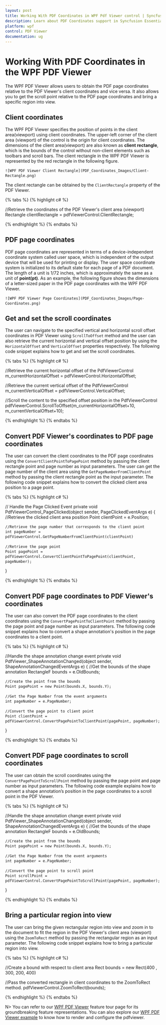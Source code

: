 ```yaml
---
layout: post
title: Working With PDF Coordinates in WPF Pdf Viewer control | Syncfusion
description: Learn about PDF Coordinates support in Syncfusion Essential Studio WPF Pdf Viewer control, its elements and more.
platform: wpf
control: PDF Viewer
documentation: ug
---
```


# Working With PDF Coordinates in the WPF PDF Viewer

The WPF PDF Viewer allows users to obtain the PDF page coordinates relative to the PDF Viewer's client coordinates and vice versa. It also allows you to get the scroll point relative to the PDF page coordinates and bring a specific region into view.

## Client coordinates

The WPF PDF Viewer specifies the position of points in the client area(viewport) using client coordinates. The upper-left corner of the client area (viewport) of the control is the origin for client coordinates. The dimensions of the client area(viewport) are also known as **client rectangle**, which is the bounds of the control without non-client elements such as toolbars and scroll bars. The client rectangle in the WPF PDF Viewer is represented by the red rectangle in the following figure.

  	![WPF PDF Viewer Client Rectangle](PDF_Coordinates_Images/Client-Rectangle.png)

The client rectangle can be obtained by the `ClientRectangle` property of the PDF Viewer.

{% tabs %}
{% highlight c# %}

//Retrieve the coordinates of the PDF Viewer's client area (viewport)
Rectangle clientRectangle = pdfViewerControl.ClientRectangle;

{% endhighlight %}
{% endtabs %}

## PDF page coordinates

PDF page coordinates are represented in terms of a device-independent coordinate system called user space, which is independent of the output device that will be used for printing or display. The user space coordinate system is initialized to its default state for each page of a PDF document. The length of a unit is 1/72 inches, which is approximately the same as a unit of **point(pt)**. As an example, the following figure shows the dimensions of a letter-sized paper in the PDF page coordinates with the WPF PDF Viewer.

  	![WPF PDF Viewer Page Coordinates](PDF_Coordinates_Images/Page-Coordinates.png)

## Get and set the scroll coordinates

The user can navigate to the specified vertical and horizontal scroll offset coordinates in PDF Viewer using `ScrollToOffset` method and the user can also retrieve the current horizontal and vertical offset position by using the `HorizontalOffset` and `VerticalOffset` properties respectively. The following code snippet explains how to get and set the scroll coordinates.

{% tabs %}
{% highlight c# %}

//Retrieve the current horizontal offset of the PdfViewerControl
m_currentHorizontalOffset = pdfViewerControl.HorizontalOffset;
 
//Retrieve the current vertical offset of the PdfViewerControl
m_currentVerticalOffset = pdfViewerControl.VerticalOffset;
 
//Scroll the content to the specified offset position in the PdfViewerControl
pdfViewerControl.ScrollToOffset(m_currentHorizontalOffset+10, m_currentVerticalOffset+10);

{% endhighlight %}
{% endtabs %}

## Convert PDF Viewer's coordinates to PDF page coordinates

The user can convert the client coordinates to the PDF page coordinates using the `ConvertClientPointToPagePoint` method by passing the client rectangle point and page number as input parameters. The user can get the page number of the client area using the `GetPageNumberFromClientPoint` method by passing the client rectangle point as the input parameter. The following code snippet explains how to convert the clicked client area position to a page point.

{% tabs %}
{% highlight c# %}

// Handle the Page Clicked Event
private void PdfViewerControl_PageClicked(object sender, PageClickedEventArgs e)
{
    //Retrieve the clicked client area position
    Point clientPoint = e.Position;
 
    //Retrieve the page number that corresponds to the client point
    int pageNumber = pdfViewerControl.GetPageNumberFromClientPoint(clientPoint)
 
    //Retrieve the page point
    Point pagePoint = pdfViewerControl.ConvertClientPointToPagePoint(clientPoint, pageNumber);
} 

{% endhighlight %}
{% endtabs %}

## Convert PDF page coordinates to PDF Viewer's coordinates

The user can also convert the PDF page coordinates to the client coordinates using the `ConvertPagePointToClientPoint` method by passing the page point and page number as input parameters. The following code snippet explains how to convert a shape annotation's position in the page coordinates to a client point.

{% tabs %}
{% highlight c# %}

//Handle the shape annotation change event
private void PdfViewer_ShapeAnnotationChanged(object sender, ShapeAnnotationChangedEventArgs e)
{
    //Get the bounds of the shape annotation
    RectangleF bounds = e.OldBounds;

    //Create the point from the bounds
    Point pagePoint = new Point(bounds.X, bounds.Y);

    //Get the Page Number from the event arguments
    int pageNumber = e.PageNumber;

    //Convert the page point to client point
    Point clientPoint = pdfViewerControl.ConvertPagePointToClientPoint(pagePoint, pageNumber);
}

{% endhighlight %}
{% endtabs %}

## Convert PDF page coordinates to scroll coordinates

The user can obtain the scroll coordinates using the `ConvertPagePointToScrollPoint` method by passing the page point and page number as input parameters. The following code example explains how to convert a shape annotation’s position in the page coordinates to a scroll point in the PDF Viewer.

{% tabs %}
{% highlight c# %}

//Handle the shape annotation change event
private void PdfViewer_ShapeAnnotationChanged(object sender, ShapeAnnotationChangedEventArgs e)
{
    //Get the bounds of the shape annotation
    RectangleF bounds = e.OldBounds;

    //Create the point from the bounds
    Point pagePoint = new Point(bounds.X, bounds.Y);

    //Get the Page Number from the event arguments
    int pageNumber = e.PageNumber;

    //Convert the page point to scroll point
    Point scrollPoint = pdfViewerControl.ConvertPagePointToScrollPoint(pagePoint, pageNumber);
}

{% endhighlight %}
{% endtabs %}

## Bring a particular region into view

The user can bring the given rectangular region into view and zoom in to the document to fit the region in the PDF Viewer's client area (viewport) using the `ZoomToRect` method by passing the rectangular region as an input parameter. The following code snippet explains how to bring a particular region into view.

{% tabs %}
{% highlight c# %}

//Create a bound with respect to client area
Rect bounds = new Rect(400 , 300, 200, 400)

//Pass the converted rectangle in client coordinates to the ZoomToRect method. 
pdfViewerControl.ZoomToRect(bounds);

{% endhighlight %}
{% endtabs %}


N> You can refer to our [WPF PDF Viewer](https://www.syncfusion.com/wpf-controls/pdf-viewer) feature tour page for its groundbreaking feature representations. You can also explore our [WPF PDF Viewer example](https://github.com/syncfusion/wpf-demos) to know how to render and configure the pdfviewer.